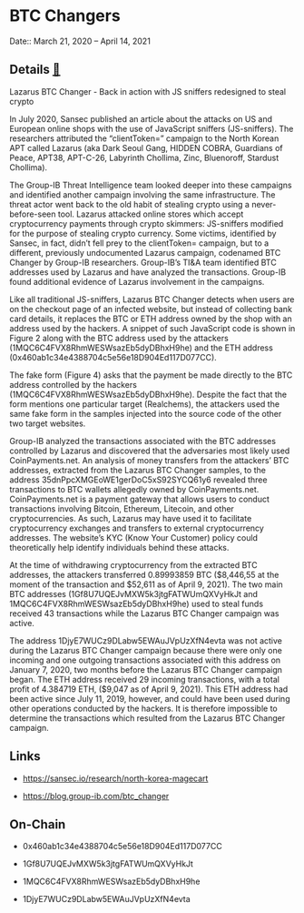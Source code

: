 # BTC Changers

Date:: March 21, 2020 – April 14, 2021


## Details [🔗](https://blog.group-ib.com/btc_changer)

Lazarus BTC Changer - Back in action with JS sniffers redesigned to steal crypto

In July 2020, Sansec published an article about the attacks on US and European online shops with the use of JavaScript sniffers (JS-sniffers). The researchers attributed the “clientToken=” campaign to the North Korean APT called Lazarus (aka Dark Seoul Gang, HIDDEN COBRA, Guardians of Peace, APT38, APT-C-26, Labyrinth Chollima, Zinc, Bluenoroff, Stardust Chollima).

The Group-IB Threat Intelligence team looked deeper into these campaigns and identified another campaign involving the same infrastructure. The threat actor went back to the old habit of stealing crypto using a never-before-seen tool. Lazarus attacked online stores which accept cryptocurrency payments through crypto skimmers: JS-sniffers modified for the purpose of stealing crypto currency. Some victims, identified by Sansec, in fact, didn’t fell prey to the clientToken= campaign, but to a different, previously undocumented Lazarus campaign, codenamed BTC Changer by Group-IB researchers. Group-IB’s TI&A team identified BTC addresses used by Lazarus and have analyzed the transactions. Group-IB found additional evidence of Lazarus involvement in the campaigns.

Like all traditional JS-sniffers, Lazarus BTC Changer detects when users are on the checkout page of an infected website, but instead of collecting bank card details, it replaces the BTC or ETH address owned by the shop with an address used by the hackers. A snippet of such JavaScript code is shown in Figure 2 along with the BTC address used by the attackers (1MQC6C4FVX8RhmWESWsazEb5dyDBhxH9he) and the ETH address (0x460ab1c34e4388704c5e56e18D904Ed117D077CC).

The fake form (Figure 4) asks that the payment be made directly to the BTC address controlled by the hackers (1MQC6C4FVX8RhmWESWsazEb5dyDBhxH9he). Despite the fact that the form mentions one particular target (Realchems), the attackers used the same fake form in the samples injected into the source code of the other two target websites.

Group-IB analyzed the transactions associated with the BTC addresses controlled by Lazarus and discovered that the adversaries most likely used CoinPayments.net. An analysis of money transfers from the attackers’ BTC addresses, extracted from the Lazarus BTC Changer samples, to the address 35dnPpcXMGEoWE1gerDoC5xS92SYCQ61y6 revealed three transactions to BTC wallets allegedly owned by CoinPayments.net. CoinPayments.net is a payment gateway that allows users to conduct transactions involving Bitcoin, Ethereum, Litecoin, and other cryptocurrencies. As such, Lazarus may have used it to facilitate cryptocurrency exchanges and transfers to external cryptocurrency addresses. The website’s KYC (Know Your Customer) policy could theoretically help identify individuals behind these attacks.

At the time of withdrawing cryptocurrency from the extracted BTC addresses, the attackers transferred 0.89993859 BTC ($8,446,55 at the moment of the transaction and $52,611 as of April 9, 2021). The two main BTC addresses (1Gf8U7UQEJvMXW5k3jtgFATWUmQXVyHkJt and 1MQC6C4FVX8RhmWESWsazEb5dyDBhxH9he) used to steal funds received 43 transactions while the Lazarus BTC Changer campaign was active.

The address 1DjyE7WUCz9DLabw5EWAuJVpUzXfN4evta was not active during the Lazarus BTC Changer campaign because there were only one incoming and one outgoing transactions associated with this address on January 7, 2020, two months before the Lazarus BTC Changer campaign began. The ETH address received 29 incoming transactions, with a total profit of 4.384719 ETH, ($9,047 as of April 9, 2021). This ETH address had been active since July 11, 2019, however, and could have been used during other operations conducted by the hackers. It is therefore impossible to determine the transactions which resulted from the Lazarus BTC Changer campaign.


## Links

- https://sansec.io/research/north-korea-magecart

- https://blog.group-ib.com/btc_changer


## On-Chain

- 0x460ab1c34e4388704c5e56e18D904Ed117D077CC

- 1Gf8U7UQEJvMXW5k3jtgFATWUmQXVyHkJt

- 1MQC6C4FVX8RhmWESWsazEb5dyDBhxH9he

- 1DjyE7WUCz9DLabw5EWAuJVpUzXfN4evta


